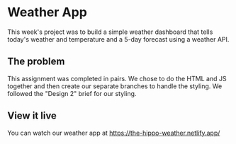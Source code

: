 # Weather App

This week's project was to build a simple weather dashboard that tells today's weather and temperature and a 5-day forecast using a weather API.

## The problem

This assignment was completed in pairs. We chose to do the HTML and JS together and then create our separate branches to handle the styling. 
We followed the "Design 2" brief for our styling. 

## View it live

You can watch our weather app at https://the-hippo-weather.netlify.app/ 
